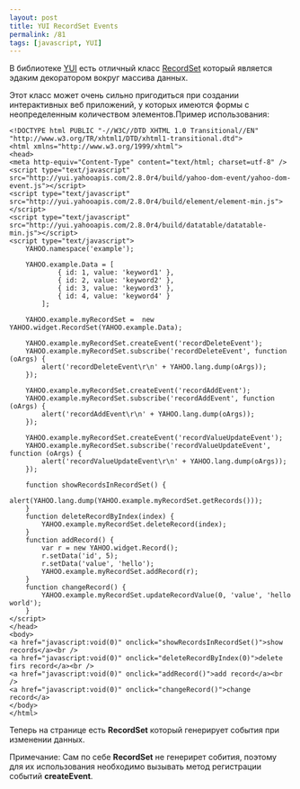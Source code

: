 ```yaml
---
layout: post
title: YUI RecordSet Events
permalink: /81
tags: [javascript, YUI]
---
```


В библиотеке [YUI](http://developer.yahoo.com/yui/) есть отличный класс
[RecordSet](http://developer.yahoo.com/yui/docs/YAHOO.widget.RecordSet.html)
который является эдаким декоратором вокруг массива данных.


Этот класс может очень сильно пригодиться при создании интерактивных веб
приложений, у которых имеются формы с неопределенным количеством
элементов.Пример использования:


    <!DOCTYPE html PUBLIC "-//W3C//DTD XHTML 1.0 Transitional//EN" "http://www.w3.org/TR/xhtml1/DTD/xhtml1-transitional.dtd">
    <html xmlns="http://www.w3.org/1999/xhtml">
    <head>
    <meta http-equiv="Content-Type" content="text/html; charset=utf-8" />
    <script type="text/javascript" src="http://yui.yahooapis.com/2.8.0r4/build/yahoo-dom-event/yahoo-dom-event.js"></script>
    <script type="text/javascript" src="http://yui.yahooapis.com/2.8.0r4/build/element/element-min.js"></script>
    <script type="text/javascript" src="http://yui.yahooapis.com/2.8.0r4/build/datatable/datatable-min.js"></script>
    <script type="text/javascript">
        YAHOO.namespace('example');

        YAHOO.example.Data = [
                { id: 1, value: 'keyword1' },
                { id: 2, value: 'keyword2' },
                { id: 3, value: 'keyword3' },
                { id: 4, value: 'keyword4' }
            ];

        YAHOO.example.myRecordSet =  new YAHOO.widget.RecordSet(YAHOO.example.Data);

        YAHOO.example.myRecordSet.createEvent('recordDeleteEvent');
        YAHOO.example.myRecordSet.subscribe('recordDeleteEvent', function (oArgs) {
            alert('recordDeleteEvent\r\n' + YAHOO.lang.dump(oArgs));
        });

        YAHOO.example.myRecordSet.createEvent('recordAddEvent');
        YAHOO.example.myRecordSet.subscribe('recordAddEvent', function (oArgs) {
            alert('recordAddEvent\r\n' + YAHOO.lang.dump(oArgs));
        });

        YAHOO.example.myRecordSet.createEvent('recordValueUpdateEvent');
        YAHOO.example.myRecordSet.subscribe('recordValueUpdateEvent', function (oArgs) {
            alert('recordValueUpdateEvent\r\n' + YAHOO.lang.dump(oArgs));
        });

        function showRecordsInRecordSet() {
            alert(YAHOO.lang.dump(YAHOO.example.myRecordSet.getRecords()));
        }
        function deleteRecordByIndex(index) {
            YAHOO.example.myRecordSet.deleteRecord(index);
        }
        function addRecord() {
            var r = new YAHOO.widget.Record();
            r.setData('id', 5);
            r.setData('value', 'hello');
            YAHOO.example.myRecordSet.addRecord(r);
        }
        function changeRecord() {
            YAHOO.example.myRecordSet.updateRecordValue(0, 'value', 'hello world');
        }
    </script>
    </head>
    <body>
    <a href="javascript:void(0)" onclick="showRecordsInRecordSet()">show records</a><br />
    <a href="javascript:void(0)" onclick="deleteRecordByIndex(0)">delete firs record</a><br />
    <a href="javascript:void(0)" onclick="addRecord()">add record</a><br />
    <a href="javascript:void(0)" onclick="changeRecord()">change record</a>
    </body>
    </html>



Теперь на странице есть **RecordSet** который генерирует события при изменении
данных.


Примечание: Сам по себе **RecordSet** не генерирет собития, поэтому для их
использования необходимо вызывать метод регистрации событий **createEvent**.

